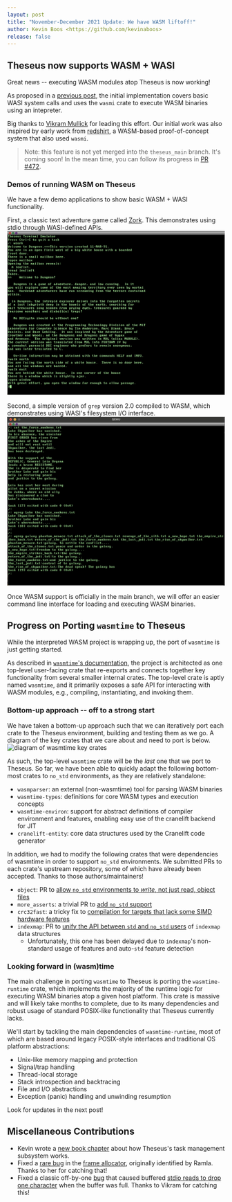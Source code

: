 ```yaml
---
layout: post
title: "November-December 2021 Update: We have WASM liftoff!"
author: Kevin Boos <https://github.com/kevinaboos>
release: false
---
```


## Theseus now supports WASM + WASI

Great news -- executing WASM modules atop Theseus is now working! 

As proposed in a [previous post](2021-11-01-October-Update-WASM.md), the initial implementation covers basic WASI system calls and uses the `wasmi` crate to execute WASM binaries using an intepreter.

Big thanks to [Vikram Mullick](https://github.com/vikrammullick) for leading this effort. Our initial work was also inspired by early work from [redshirt](https://github.com/tomaka/redshirt), a WASM-based proof-of-concept system that also used `wasmi`.

> Note: this feature is not yet merged into the `theseus_main` branch. It's coming soon!
> In the mean time, you can follow its progress in [PR #472](https://github.com/theseus-os/Theseus/pull/472).


### Demos of running WASM on Theseus

We have a few demo applications to show basic WASM + WASI functionality. 

First, a classic text adventure game called [Zork](https://en.wikipedia.org/wiki/Zork#Zork_and_Dungeon). This demonstrates using stdio through WASI-defined APIs.
![zork](/images/2021-posts/wzork.png)

Second, a simple version of `grep` version 2.0 compiled to WASM, which demonstrates using WASI's filesystem I/O interface.
![grep](/images/2021-posts/wgrep.png)

Once WASM support is officially in the main branch, we will offer an easier command line interface for loading and executing WASM binaries.

## Progress on Porting `wasmtime` to Theseus
While the interpreted WASM project is wrapping up, the port of `wasmtime` is just getting started.

As described in [`wasmtime`'s documentation](https://docs.wasmtime.dev/contributing-architecture.html), the project is architected as one top-level user-facing crate that re-exports and connects together key functionality from several smaller internal crates.
The top-level crate is aptly named `wasmtime`, and it primarily exposes a safe API for interacting with WASM modules, e.g., compiling, instantiating, and invoking them.

### Bottom-up approach -- off to a strong start 
We have taken a bottom-up approach such that we can iteratively port each crate to the Theseus environment, building and testing them as we go.
A diagram of the key crates that we care about and need to port is below.
![diagram of wasmtime key crates](/images/2021-ports/wasmtime-crate-structure.png)

As such, the top-level `wasmtime` crate will be the *last* one that we port to Theseus.
So far, we have been able to quickly adapt the following bottom-most crates to `no_std` environments, as they are relatively standalone:
* `wasmparser`: an external (non-wasmtime) tool for parsing WASM binaries
* `wasmtime-types`: definitions for core WASM types and execution concepts
* `wasmtime-environ`: support for abstract definitions of compiler environment and features, enabling easy use of the cranelift backend for JIT
* `cranelift-entity`: core data structures used by the Cranelift code generator  


In addition, we had to modify the following crates that were dependencies of wasmtime in order to support `no_std` environments. We submitted PRs to each crate's upstream repository, some of which have already been accepted. Thanks to those authors/maintainers!
* `object`: PR to [allow `no_std` environments to *write*, not just read, object files](https://github.com/gimli-rs/object/pull/400)
* `more_asserts`: a trivial PR to [add `no_std` support](https://github.com/thomcc/rust-more-asserts/pull/6)
* `crc32fast`: a tricky fix to [compilation for targets that lack some SIMD hardware features](https://github.com/srijs/rust-crc32fast/pull/22) 
* `indexmap`: PR to [unify the API between `std` and `no_std` users](https://github.com/bluss/indexmap/pull/207) of `indexmap` data structures
    * Unfortunately, this one has been delayed due to `indexmap`'s non-standard usage of features and auto-`std` feature detection


### Looking forward in (wasm)time
The main challenge in porting `wasmtime` to Theseus is porting the `wasmtime-runtime` crate, which implements the majority of the runtime logic for executing WASM binaries atop a given host platform.
This crate is massive and will likely take months to complete, due to its many dependencies and robust usage of standard POSIX-like functionality that Theseus currently lacks.

We'll start by tackling the main dependencies of `wasmtime-runtime`, most of which are based around legacy POSIX-style interfaces and traditional OS platform abstractions:
* Unix-like memory mapping and protection
* Signal/trap handling 
* Thread-local storage
* Stack introspection and backtracing
* File and I/O abstractions 
* Exception (panic) handling and unwinding resumption 


Look for updates in the next post!


## Miscellaneous Contributions
* Kevin wrote a [new book chapter](https://www.theseus-os.com/Theseus/book/subsystems/task.html) about how Theseus's task management subsystem works.
* Fixed a [rare bug](https://github.com/theseus-os/Theseus/issues/451) in the [frame allocator](https://github.com/theseus-os/Theseus/pull/456), originally identified by Ramla. Thanks to her for catching that!
* Fixed a classic off-by-one [bug](https://github.com/theseus-os/Theseus/issues/473) that caused buffered [stdio reads to drop one character](https://github.com/theseus-os/Theseus/commit/983532ac6dc6d7ccd69faf5c62f38e3b9760c4d6) when the buffer was full. Thanks to Vikram for catching this!
